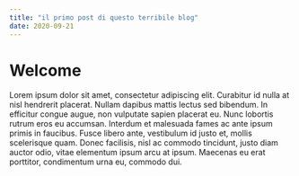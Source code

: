 ```yaml
---
title: "il primo post di questo terribile blog"
date: 2020-09-21
---
```

# Welcome

Lorem ipsum dolor sit amet, consectetur adipiscing elit. Curabitur id nulla at nisl hendrerit placerat. Nullam dapibus mattis lectus sed bibendum. In efficitur congue augue, non vulputate sapien placerat eu. Nunc lobortis rutrum eros eu accumsan. Interdum et malesuada fames ac ante ipsum primis in faucibus. Fusce libero ante, vestibulum id justo et, mollis scelerisque quam. Donec facilisis, nisl ac commodo tincidunt, justo diam auctor odio, vitae elementum ipsum arcu at ipsum. Maecenas eu erat porttitor, condimentum urna eu, commodo dui.
